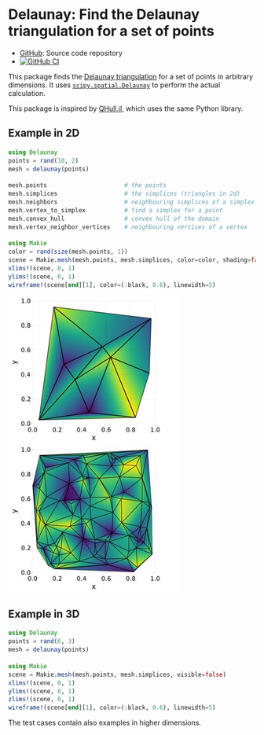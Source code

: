 # Delaunay: Find the Delaunay triangulation for a set of points

* [GitHub](https://github.com/eschnett/Delaunay.jl): Source code repository
* [![GitHub CI](https://github.com/eschnett/Delaunay.jl/workflows/CI/badge.svg)](https://github.com/eschnett/Delaunay.jl/actions)

This package finds the [Delaunay
triangulation](https://en.wikipedia.org/wiki/Delaunay_triangulation)
for a set of points in arbitrary dimensions. It uses
[`scipy.spatial.Delaunay`](https://docs.scipy.org/doc/scipy/reference/generated/scipy.spatial.Delaunay.html)
to perform the actual calculation.

This package is inspired by
[QHull.jl](https://github.com/JuliaPolyhedra/QHull.jl), which uses the
same Python library.

## Example in 2D

```Julia
using Delaunay
points = rand(10, 2)
mesh = delaunay(points)

mesh.points                      # the points
mesh.simplices                   # the simplices (triangles in 2d)
mesh.neighbors                   # neighbouring simplices of a simplex
mesh.vertex_to_simplex           # find a simplex for a point
mesh.convex_hull                 # convex hull of the domain
mesh.vertex_neighbor_vertices    # neighbouring vertices of a vertex

using Makie
color = rand(size(mesh.points, 1))
scene = Makie.mesh(mesh.points, mesh.simplices, color=color, shading=false, scale_plot=false)
xlims!(scene, 0, 1)
ylims!(scene, 0, 1)
wireframe!(scene[end][1], color=(:black, 0.6), linewidth=5)
```

![Delaunay mesh](mesh.jpg "Delaunay mesh")
![Delaunay mesh](mesh2.jpg "Delaunay mesh")

## Example in 3D

```Julia
using Delaunay
points = rand(6, 3)
mesh = delaunay(points)

using Makie
scene = Makie.mesh(mesh.points, mesh.simplices, visible=false)
xlims!(scene, 0, 1)
ylims!(scene, 0, 1)
zlims!(scene, 0, 1)
wireframe!(scene[end][1], color=(:black, 0.6), linewidth=5)
```

The test cases contain also examples in higher dimensions.
